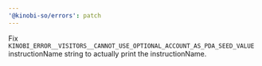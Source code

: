 ```yaml
---
'@kinobi-so/errors': patch
---
```


Fix `KINOBI_ERROR__VISITORS__CANNOT_USE_OPTIONAL_ACCOUNT_AS_PDA_SEED_VALUE` instructionName string to actually print the instructionName.
